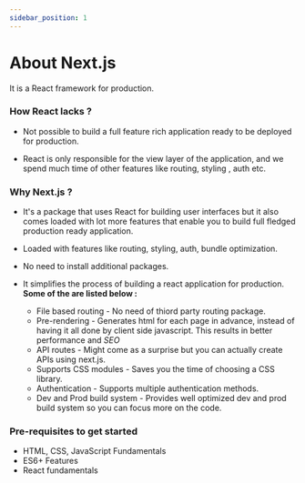 ```yaml
---
sidebar_position: 1
---
```


# About Next.js

It is a React framework for production.

### How React lacks ?

- Not possible to build a full feature rich application ready to be deployed for production.

- React is only responsible for the view layer of the application, and we spend much time of other features like routing, styling , auth etc.

### Why Next.js ?

- It's a package that uses React for building user interfaces but it also comes loaded with lot more features that enable you to build full fledged production ready application.

- Loaded with features like routing, styling, auth, bundle optimization.

- No need to install additional packages.

- It simplifies the process of building a react application for production. **Some of the are listed below :**
  - File based routing - No need of thiord party routing package.
  - Pre-rendering - Generates html for each page in advance, instead of having it all done by client side javascript. This results in better performance and _SEO_
  - API routes - Might come as a surprise but you can actually create APIs using next.js.
  - Supports CSS modules - Saves you the time of choosing a CSS library.
  - Authentication - Supports multiple authentication methods.
  - Dev and Prod build system - Provides well optimized dev and prod build system so you can focus more on the code.



### Pre-requisites to get started

- HTML, CSS, JavaScript Fundamentals
- ES6+ Features
- React fundamentals





